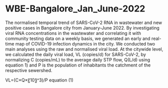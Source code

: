 # WBE-Bangalore_Jan_June-2022
The normalised temporal trend of SARS-CoV-2 RNA in wastewater and new positive cases in Bangalore city from January-June 2022. 
By investigating viral RNA concentrations in the wastewater and correlating it with community testing data on a weekly basis, we generated an early and real-time map of COVID-19 infection dynamics in the city. We conducted two main analyses using the raw and normalised viral load. At the citywide level, we calculated the daily viral load, VL (copies/d) for SARS-CoV-2, by normalizing C (copies/mL) to the average daily STP flow, Q(L/d) using equation 1) and P is the population of inhabitants the catchment of the respective sewershed.

VL=(C×Q×〖10〗^3)/P  equation (1)

